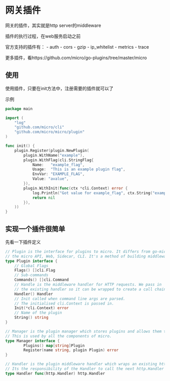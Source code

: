 # 网关插件

网关的插件，其实就是http server的middleware

插件的执行过程，在web服务启动之前

官方支持的插件有：
    - auth
    - cors
    - gzip
    - ip_whitelist
    - metrics
    - trace
    
更多插件，看https://github.com/micro/go-plugins/tree/master/micro

## 使用

使用插件，只要在init方法中，注册需要的插件就可以了

示例

```go
package main

import (
	"log"
	"github.com/micro/cli"
	"github.com/micro/micro/plugin"
)

func init() {
	plugin.Register(plugin.NewPlugin(
		plugin.WithName("example"),
		plugin.WithFlag(cli.StringFlag{
			Name:   "example_flag",
			Usage:  "This is an example plugin flag",
			EnvVar: "EXAMPLE_FLAG",
			Value: "avalue",
		}),
		plugin.WithInit(func(ctx *cli.Context) error {
			log.Println("Got value for example_flag", ctx.String("example_flag"))
			return nil
		}),
	))
}
```

## 实现一个插件很简单

先看一下插件定义

```go
// Plugin is the interface for plugins to micro. It differs from go-micro in that it's for
// the micro API, Web, Sidecar, CLI. It's a method of building middleware for the HTTP side.
type Plugin interface {
    // Global Flags
    Flags() []cli.Flag
    // Sub-commands
    Commands() []cli.Command
    // Handle is the middleware handler for HTTP requests. We pass in
    // the existing handler so it can be wrapped to create a call chain.
    Handler() Handler
    // Init called when command line args are parsed.
    // The initialised cli.Context is passed in.
    Init(*cli.Context) error
    // Name of the plugin
    String() string
}

// Manager is the plugin manager which stores plugins and allows them to be retrieved.
// This is used by all the components of micro.
type Manager interface {
        Plugins() map[string]Plugin
        Register(name string, plugin Plugin) error
}

// Handler is the plugin middleware handler which wraps an existing http.Handler passed in.
// Its the responsibility of the Handler to call the next http.Handler in the chain.
type Handler func(http.Handler) http.Handler
```